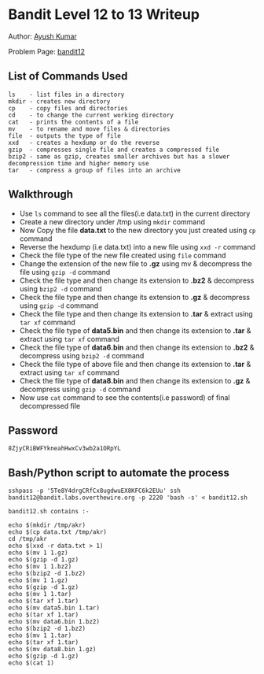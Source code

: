 # Bandit Level 12 to 13 Writeup


Author: [Ayush Kumar](https://github.com/Thisisakr47) 

Problem Page: [bandit12](https://overthewire.org/wargames/bandit/bandit13) 

## List of Commands Used
```
ls    - list files in a directory
mkdir - creates new directory
cp    - copy files and directories 
cd    - to change the current working directory
cat   - prints the contents of a file
mv    - to rename and move files & directories
file  - outputs the type of file
xxd   - creates a hexdump or do the reverse
gzip  - compresses single file and creates a compressed file
bzip2 - same as gzip, creates smaller archives but has a slower decompression time and higher memory use 
tar   - compress a group of files into an archive

```

## Walkthrough
- Use `ls` command to see all the files(i.e data.txt) in the current directory
- Create a new directory under /tmp using `mkdir` command 
- Now Copy the file **data.txt** to the new directory you just created using `cp` command
- Reverse the hexdump (i.e data.txt) into a new file using `xxd -r` command
- Check the file type of the new file created using `file` command
- Change the extension of the new file to **.gz** using mv & decompress the file using `gzip -d` command
- Check the file type and then change its extension to **.bz2** & decompress using `bzip2 -d` command
- Check the file type and then change its extension to **.gz** & decompress using `gzip -d` command
- Check the file type and then change its extension to **.tar** & extract using `tar xf` command
- Check the file type of **data5.bin** and then change its extension to **.tar** & extract using `tar xf` command
- Check the file type of **data6.bin** and then change its extension to **.bz2** & decompress using `bzip2 -d` command
- Check the file type of above file and then change its extension to **.tar** & extract using `tar xf` command
- Check the file type of **data8.bin** and then change its extension to **.gz** & decompress using `gzip -d` command
- Now use `cat` command to see the contents(i.e password) of final decompressed file

## Password
`8ZjyCRiBWFYkneahHwxCv3wb2a1ORpYL`

## Bash/Python script to automate the process
```
sshpass -p '5Te8Y4drgCRfCx8ugdwuEX8KFC6k2EUu' ssh bandit12@bandit.labs.overthewire.org -p 2220 'bash -s' < bandit12.sh 

bandit12.sh contains :-

echo $(mkdir /tmp/akr)
echo $(cp data.txt /tmp/akr)
cd /tmp/akr
echo $(xxd -r data.txt > 1)
echo $(mv 1 1.gz)
echo $(gzip -d 1.gz)
echo $(mv 1 1.bz2)
echo $(bzip2 -d 1.bz2)
echo $(mv 1 1.gz)
echo $(gzip -d 1.gz)
echo $(mv 1 1.tar)
echo $(tar xf 1.tar)
echo $(mv data5.bin 1.tar)
echo $(tar xf 1.tar)
echo $(mv data6.bin 1.bz2)
echo $(bzip2 -d 1.bz2)
echo $(mv 1 1.tar)
echo $(tar xf 1.tar)
echo $(mv data8.bin 1.gz)
echo $(gzip -d 1.gz)
echo $(cat 1)

```
